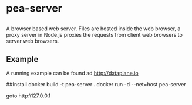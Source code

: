 # pea-server
##
A browser based web server. Files are hosted inside the web browser, a proxy server in Node.js proxies the requests from 
client web browsers to server web browsers. 

## Example
A running example can be found ad http://dataplane.io

##Install
docker build -t pea-server .
docker run -d --net=host pea-server

goto http:\\127.0.0.1


